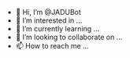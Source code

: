 - 👋 Hi, I’m @JADUBot
- 👀 I’m interested in ...
- 🌱 I’m currently learning ...
- 💞️ I’m looking to collaborate on ...
- 📫 How to reach me ...

<!---
JADUBot/JADUBot is a ✨ special ✨ repository because its `README.md` (this file) appears on your GitHub profile.
You can click the Preview link to take a look at your changes.
--->

